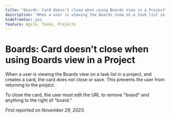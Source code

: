 ```yaml
---
title: "Boards: Card doesn't close when using Boards view in a Project"
description: "When a user is viewing the Boards view on a task list in a project, and creates a card, the card does not close or save. This prevents the user from returning to the project."
hidefromtoc: yes
feature: Agile, Tasks, Projects
---
```


# Boards: Card doesn't close when using Boards view in a Project

When a user is viewing the Boards view on a task list in a project, and creates a card, the card does not close or save. This prevents the user from returning to the project.

To close the card, the user must edit the URL to remove "board" and anything to the right of "board."

_First reported on November 29, 2023._
